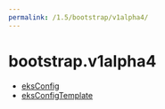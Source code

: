 ```yaml
---
permalink: /1.5/bootstrap/v1alpha4/
---
```


# bootstrap.v1alpha4



* [eksConfig](eksConfig.md)
* [eksConfigTemplate](eksConfigTemplate.md)